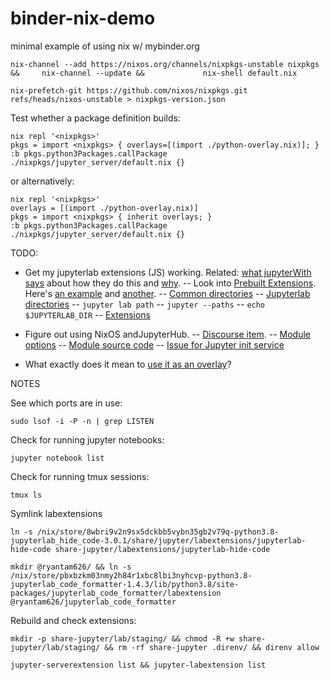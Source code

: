 # binder-nix-demo

minimal example of using nix w/ mybinder.org

```
nix-channel --add https://nixos.org/channels/nixpkgs-unstable nixpkgs &&     nix-channel --update &&             nix-shell default.nix
```

```
nix-prefetch-git https://github.com/nixos/nixpkgs.git refs/heads/nixos-unstable > nixpkgs-version.json
```

Test whether a package definition builds:

```
nix repl '<nixpkgs>'
pkgs = import <nixpkgs> { overlays=[(import ./python-overlay.nix)]; }
:b pkgs.python3Packages.callPackage ./nixpkgs/jupyter_server/default.nix {}
```

or alternatively:

```
nix repl '<nixpkgs>'
overlays = [(import ./python-overlay.nix)]
pkgs = import <nixpkgs> { inherit overlays; }
:b pkgs.python3Packages.callPackage ./nixpkgs/jupyter_server/default.nix {}
```

TODO:

- Get my jupyterlab extensions (JS) working. Related: [what jupyterWith says](https://github.com/tweag/jupyterWith#using-jupyterlab-extensions) about how they do this and [why](https://github.com/tweag/jupyterWith#about-extensions).
  -- Look into [Prebuilt Extensions](https://jupyterlab.readthedocs.io/en/stable/extension/extension_dev.html#prebuilt-extensions). Here's [an example](https://github.com/jtpio/jupyterlab-topbar/blob/main/setup.py) and [another](https://pypi.org/project/jupyterlab-hide-code/).
  -- [Common directories](https://jupyter.readthedocs.io/en/latest/use/jupyter-directories.html)
  -- [Jupyterlab directories](https://jupyterlab.readthedocs.io/en/stable/user/directories.html#jupyterlab-application-directory)
  -- `jupyter lab path`
  -- `jupyter --paths`
  -- `echo $JUPYTERLAB_DIR`
  -- [Extensions](https://github.com/jupyterlab/jupyterlab/blob/master/docs/source/user/extensions.rst#jupyterlab-application-directory)
- Figure out using NixOS andJupyterHub.
  -- [Discourse item](https://discourse.nixos.org/t/anyone-has-a-working-jupyterhub-jupyter-lab-setup/7659/2).
  -- [Module options](https://search.nixos.org/options?channel=20.09&show=services.jupyterhub.enable&from=0&size=50&sort=relevance&query=jupyter)
  -- [Module source code](https://github.com/NixOS/nixpkgs/blob/nixos-20.09/nixos/modules/services/development/jupyterhub/default.nix)
  -- [Issue for Jupyter init service](https://github.com/NixOS/nixpkgs/pull/33673k)

- What exactly does it mean to [use it as an overlay](https://github.com/tweag/jupyterWith#using-as-an-overlay)?

NOTES

See which ports are in use:

```
sudo lsof -i -P -n | grep LISTEN
```

Check for running jupyter notebooks:

```
jupyter notebook list
```

Check for running tmux sessions:

```
tmux ls
```

Symlink labextensions

```
ln -s /nix/store/8wbri9v2n9sx5dckbb5vybn35gb2v79q-python3.8-jupyterlab_hide_code-3.0.1/share/jupyter/labextensions/jupyterlab-hide-code share-jupyter/labextensions/jupyterlab-hide-code
```

```
mkdir @ryantam626/ && ln -s /nix/store/pbxbzkm03nmy2h84r1xbc8lbi3nyhcvp-python3.8-jupyterlab_code_formatter-1.4.3/lib/python3.8/site-packages/jupyterlab_code_formatter/labextension @ryantam626/jupyterlab_code_formatter
```

Rebuild and check extensions:

```
mkdir -p share-jupyter/lab/staging/ && chmod -R +w share-jupyter/lab/staging/ && rm -rf share-jupyter .direnv/ && direnv allow
```

```
jupyter-serverextension list && jupyter-labextension list
```
